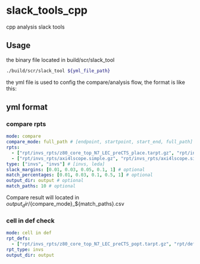 # slack_tools_cpp

cpp analysis slack tools

## Usage

the binary file located in build/scr/slack_tool

```bash
./build/scr/slack_tool ${yml_file_path}
```

the yml file is used to config the compare/analysis flow, the format is like
this:

## yml format

### compare rpts

```yml
mode: compare
compare_mode: full_path # [endpoint, startpoint, start_end, full_path]
rpts: 
  - ["rpt/invs_rpts/z80_core_top_N7_LEC_preCTS_place.tarpt.gz", "rpt/invs_rpts/z80_core_top_N7_LEC_preCTS_popt.tarpt.gz"]
  - ["rpt/invs_rpts/axi4lscope.simple.gz", "rpt/invs_rpts/axi4lscope.simple.gz"]
type: ["invs", "invs"] # [invs, leda]
slack_margins: [0.01, 0.03, 0.05, 0.1, 1] # optional
match_percentages: [0.01, 0.03, 0.1, 0.5, 1] # optional
output_dir: output # optional
match_paths: 10 # optional
```

Compare result will located in ${output_dir}/${compare_mode}_${match_paths}.csv

### cell in def check

```yml
mode: cell in def
rpt_defs:
  - ["rpt/invs_rpts/z80_core_top_N7_LEC_preCTS_popt.tarpt.gz", "rpt/defs/z80_core_top_N7_LEC_placeOpt.def"]
rpt_type: invs
output_dir: output
```
